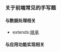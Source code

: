 ### 关于前端常见的手写题

#### 与数据处理相关

- extends:[继承](https://github.com/YomiHub/handwritten-code/blob/master/extends.js)

#### 与应用功能实现相关


